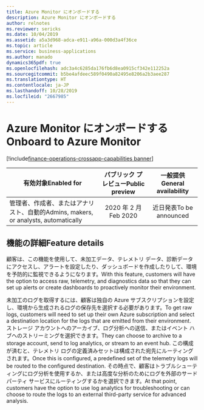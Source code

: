 ```yaml
---
title: Azure Monitor にオンボードする
description: Azure Monitor にオンボードする
author: relnotes
ms.reviewer: sericks
ms.date: 10/04/2019
ms.assetid: a5a3d968-adca-e911-a96a-000d3a4f36ce
ms.topic: article
ms.service: business-applications
ms.author: manado
dynamics365pdf: true
ms.openlocfilehash: adc3a4c6285da176fb6d8ea0915cf342e112252a
ms.sourcegitcommit: b5be4afdeec589f0490a82495e8206a2b3aee287
ms.translationtype: HT
ms.contentlocale: ja-JP
ms.lasthandoff: 10/28/2019
ms.locfileid: "2667985"
---
```

# <a name="onboard-to-azure-monitor"></a><span data-ttu-id="5a87d-103">Azure Monitor にオンボードする</span><span class="sxs-lookup"><span data-stu-id="5a87d-103">Onboard to Azure Monitor</span></span>
[!include[finance-operations-crossapp-capabilities banner](../includes/finance-operations-crossapp-capabilities.md)]

| <span data-ttu-id="5a87d-104">有効対象</span><span class="sxs-lookup"><span data-stu-id="5a87d-104">Enabled for</span></span>    |  <span data-ttu-id="5a87d-105">パブリック プレビュー</span><span class="sxs-lookup"><span data-stu-id="5a87d-105">Public preview</span></span> | <span data-ttu-id="5a87d-106">一般提供</span><span class="sxs-lookup"><span data-stu-id="5a87d-106">General availability</span></span> | 
| ---------- | :----------: |:----------: |
|<span data-ttu-id="5a87d-107">管理者、作成者、またはアナリスト、自動的</span><span class="sxs-lookup"><span data-stu-id="5a87d-107">Admins, makers, or analysts, automatically</span></span>|<span data-ttu-id="5a87d-108">2020 年 2 月</span><span class="sxs-lookup"><span data-stu-id="5a87d-108">Feb 2020</span></span>| <span data-ttu-id="5a87d-109">近日発表</span><span class="sxs-lookup"><span data-stu-id="5a87d-109">To be announced</span></span>|






## <a name="feature-details"></a><span data-ttu-id="5a87d-110">機能の詳細</span><span class="sxs-lookup"><span data-stu-id="5a87d-110">Feature details</span></span>
<!--feature detail start -->
<span data-ttu-id="5a87d-111">顧客は、この機能を使用して、未加工データ、テレメトリ データ、診断データにアクセスし、アラートを設定したり、ダッシュボードを作成したりして、環境を予防的に監視できるようになります。</span><span class="sxs-lookup"><span data-stu-id="5a87d-111">With this feature, customers will have the option to access raw, telemetry, and diagnostics data so that they can set up alerts or create dashboards to proactively monitor their environment.</span></span>

<span data-ttu-id="5a87d-112">未加工のログを取得するには、顧客は独自の Azure サブスクリプションを設定し、環境から生成されるログの保存先を選択する必要があります。</span><span class="sxs-lookup"><span data-stu-id="5a87d-112">To get raw logs, customers will need to set up their own Azure subscription and select a destination location for the logs that are emitted from their environment.</span></span> <span data-ttu-id="5a87d-113">ストレージ アカウントへのアーカイブ、ログ分析への送信、またはイベント ハブへのストリーミングを選択できます。</span><span class="sxs-lookup"><span data-stu-id="5a87d-113">They can choose to archive to a storage account, send to log analytics, or stream to an event hub.</span></span> <span data-ttu-id="5a87d-114">この構成が済むと、テレメトリ ログの定義済みセットは構成された宛先にルーティングされます。</span><span class="sxs-lookup"><span data-stu-id="5a87d-114">Once this is configured, a predefined set of the telemetry logs will be routed to the configured destination.</span></span> <span data-ttu-id="5a87d-115">その時点で、顧客はトラブルシューティングにログ分析を使用するか、または高度な分析のためにログを外部のサード パーティ サービスにルーティングするかを選択できます。</span><span class="sxs-lookup"><span data-stu-id="5a87d-115">At that point, customers have the option to use log analytics for troubleshooting or can choose to route the logs to an external third-party service for advanced analysis.</span></span>
<!--feature detail end -->









